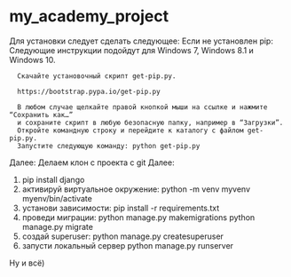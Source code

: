 # my_academy_project
Для установки следует сделать следующее:
  Если не установлен pip:
      Следующие инструкции подойдут для Windows 7, Windows 8.1 и Windows 10.

      Скачайте установочный скрипт get-pip.py. 
      
      https://bootstrap.pypa.io/get-pip.py

      В любом случае щелкайте правой кнопкой мыши на ссылке и нажмите “Сохранить как…” 
      и сохраните скрипт в любую безопасную папку, например в “Загрузки”.
      Откройте командную строку и перейдите к каталогу с файлом get-pip.py.
      Запустите следующую команду: python get-pip.py
  Далее: 
  Делаем клон с  проекта с git
  Далее:
  1. pip install django
  2. активируй виртуальное окружение: python -m venv myvenv
                                      myenv/bin/activate
  3. установи зависимости: pip install -r requirements.txt
  4. проведи миграции: python manage.py makemigrations
                       python manage.py migrate
  5. cоздай superuser:   python manage.py createsuperuser
  5. запусти локальный сервер python manage.py runserver
  
  Ну и всё)
